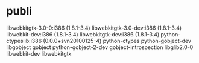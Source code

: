 publi
=====

libwebkitgtk-3.0-0:i386 (1.8.1-3.4)
libwebkitgtk-3.0-dev:i386 (1.8.1-3.4)
libwebkit-dev:i386 (1.8.1-3.4)
libwebkitgtk-dev:i386 (1.8.1-3.4)
python-ctypeslib:i386 (0.0.0+svn20100125-4)
 python-ctypes
python-gobject-dev
 libgobject
gobject
python-gobject-2-dev
gobject-introspection 
libglib2.0-0 
libwebkit-dev
libwebkitgtk

